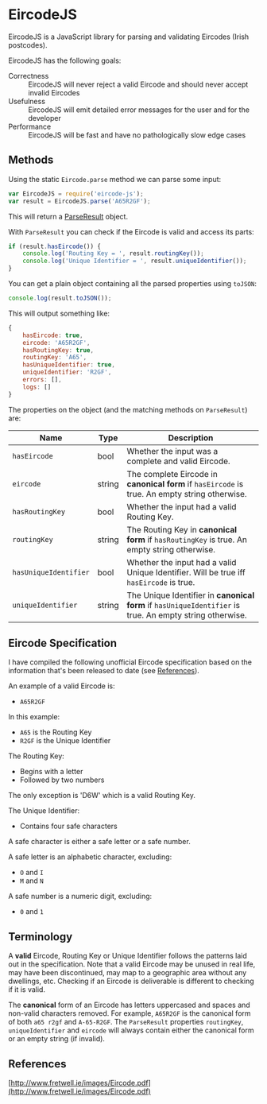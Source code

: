 # EircodeJS

EircodeJS is a JavaScript library for parsing and validating Eircodes (Irish postcodes).

EircodeJS has the following goals:

<dl>
  <dt>Correctness</dt>
  <dd>EircodeJS will never reject a valid Eircode and should never accept invalid Eircodes</dd>

  <dt>Usefulness</dt>
  <dd>EircodeJS will emit detailed error messages for the user and for the developer</dd>

  <dt>Performance</dt>
  <dd>EircodeJS will be fast and have no pathologically slow edge cases</dd>
</dl>

## Methods

Using the static `Eircode.parse` method we can parse some input:

```javascript
var EircodeJS = require('eircode-js');
var result = EircodeJS.parse('A65R2GF');
```

This will return a [ParseResult](src/parse-result.js) object.

With `ParseResult` you can check if the Eircode is valid and access its parts:

```javascript
if (result.hasEircode()) {
    console.log('Routing Key = ', result.routingKey());
    console.log('Unique Identifier = ', result.uniqueIdentifier());
}
```

You can get a plain object containing all the parsed properties using `toJSON`:

```javascript
console.log(result.toJSON());
```

This will output something like:

```javascript
{
    hasEircode: true,
    eircode: 'A65R2GF',
    hasRoutingKey: true,
    routingKey: 'A65',
    hasUniqueIdentifier: true,
    uniqueIdentifier: 'R2GF',
    errors: [],
    logs: []
}
```

The properties on the object (and the matching methods on `ParseResult`) are:

| Name | Type | Description |
| ---  | ---  | ----------- |
| `hasEircode` | bool | Whether the input was a complete and valid Eircode. |
| `eircode` | string | The complete Eircode in **canonical form** if `hasEircode` is true. An empty string otherwise. |
| `hasRoutingKey` | bool | Whether the input had a valid Routing Key. |
| `routingKey` | string | The Routing Key in **canonical form** if `hasRoutingKey` is true. An empty string otherwise. |
| `hasUniqueIdentifier` | bool | Whether the input had a valid Unique Identifier. Will be true iff `hasEircode` is true. |
| `uniqueIdentifier` | string | The Unique Identifier in **canonical form** if `hasUniqueIdentifier` is true. An empty string otherwise. |

## Eircode Specification

I have compiled the following unofficial Eircode specification based on the information that's been released to date (see [References](#References)).

An example of a valid Eircode is:

- `A65R2GF`

In this example:

- `A65` is the Routing Key
- `R2GF` is the Unique Identifier

The Routing Key:

- Begins with a letter
- Followed by two numbers

The only exception is 'D6W' which is a valid Routing Key.

The Unique Identifier:

- Contains four safe characters

A safe character is either a safe letter or a safe number.

A safe letter is an alphabetic character, excluding:

- `O` and `I`
- `M` and `N`

A safe number is a numeric digit, excluding:

- `0` and `1`

## Terminology

A **valid** Eircode, Routing Key or Unique Identifier follows the patterns laid out in the specification.
Note that a valid Eircode may be unused in real life, may have been discontinued, may map to a geographic area
without any dwellings, etc. Checking if an Eircode is deliverable is different to checking if it is valid.

The **canonical** form of an Eircode has letters uppercased and spaces and non-valid characters removed.
For example, `A65R2GF` is the canonical form of both `a65 r2gf` and `A-65-R2GF`. The `ParseResult` properties `routingKey`,
`uniqueIdentifier` and `eircode` will always contain either the canonical form or an empty string (if invalid).

## References

[http://www.fretwell.ie/images/Eircode.pdf](http://www.fretwell.ie/images/Eircode.pdf)
